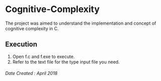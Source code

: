 # Cognitive-Complexity
The project was aimed to understand the implementation and concept of cognitive complexity in C.

## Execution

1. Open f.c and f.exe to execute.
2. Refer to the text file for the type input file you need.

###### Date Created : April 2018
